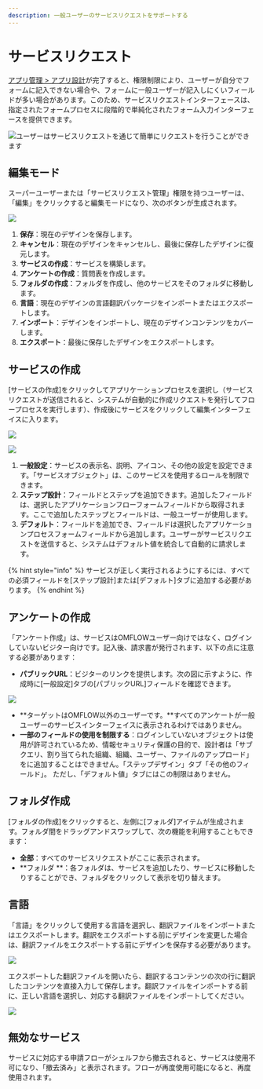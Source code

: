 ```yaml
---
description: 一般ユーザーのサービスリクエストをサポートする
---
```


# サービスリクエスト

[アプリ管理 > アプリ設計](https://doc.omflow.com.tw/v/japan/5/6#ying-yong-she-ji)が完了すると、権限制限により、ユーザーが自分でフォームに記入できない場合や、フォームに一般ユーザーが記入しにくいフィールドが多い場合があります。このため、サービスリクエストインターフェースは、指定されたフォームプロセスに段階的で単純化されたフォーム入力インターフェースを提供できます。

![ユーザーはサービスリクエストを通じて簡単にリクエストを行うことができます](../.gitbook/assets/pic022.jpg)

## 編集モード

スーパーユーザーまたは「サービスリクエスト管理」権限を持つユーザーは、「編集」をクリックすると編集モードになり、次のボタンが生成されます。

![](../.gitbook/assets/service.png)

1. **保存**：現在のデザインを保存します。
2. **キャンセル**：現在のデザインをキャンセルし、最後に保存したデザインに復元します。
3. **サービスの作成**：サービスを構築します。
4. **アンケートの作成**：質問表を作成します。
5. **フォルダの作成**：フォルダを作成し、他のサービスをそのフォルダに移動します。
6. **言語**：現在のデザインの言語翻訳パッケージをインポートまたはエクスポートします。
7. **インポート**：デザインをインポートし、現在のデザインコンテンツをカバーします。
8. **エクスポート**：最後に保存したデザインをエクスポートします。

## サービスの作成

\[サービスの作成]をクリックしてアプリケーションプロセスを選択し（サービスリクエストが送信されると、システムが自動的に作成リクエストを発行してフロープロセスを実行します）、作成後にサービスをクリックして編集インターフェイスに入ります。

![](../.gitbook/assets/pic020.jpg)

![](<../.gitbook/assets/pic021 (1).jpg>)

1. **一般設定**：サービスの表示名、説明、アイコン、その他の設定を設定できます。「サービスオブジェクト」は、このサービスを使用するロールを制限できます。
2. **ステップ設計**：フィールドとステップを追加できます。追加したフィールドは、選択したアプリケーションフローフォームフィールドから取得されます。ここで追加したステップとフィールドは、一般ユーザーが使用します。
3. **デフォルト**：フィールドを追加でき、フィールドは選択したアプリケーションプロセスフォームフィールドから追加します。ユーザーがサービスリクエストを送信すると、システムはデフォルト値を統合して自動的に請求します。

{% hint style="info" %}
サービスが正しく実行されるようにするには、すべての必須フィールドを\[ステップ設計]または\[デフォルト]タブに追加する必要があります。
{% endhint %}

## アンケートの作成

「アンケート作成」は、サービスはOMFLOWユーザー向けではなく、ログインしていないビジター向けです。記入後、請求書が発行されます、以下の点に注意する必要があります：

* **パブリックURL**：ビジターのリンクを提供します。次の図に示すように、作成時に\[一般設定]タブの\[パブリックURL]フィールドを確認できます。

![](../.gitbook/assets/surveysetting.png)

* **ターゲットはOMFLOW以外のユーザーです。**すべてのアンケートが一般ユーザーのサービスインターフェイスに表示されるわけではありません。
* **一部のフィールドの使用を制限する**：ログインしていないオブジェクトは使用が許可されているため、情報セキュリティ保護の目的で、設計者は「サブクエリ、割り当てられた組織、組織、ユーザー、ファイルのアップロード」をに追加することはできません。「ステップデザイン」タブ「その他のフィールド」。 ただし、「デフォルト値」タブにはこの制限はありません。

## フォルダ作成

\[フォルダの作成]をクリックすると、左側に\[フォルダ]アイテムが生成されます。フォルダ間をドラッグアンドスワップして、次の機能を利用することもできます：

* **全部**：すべてのサービスリクエストがここに表示されます。
* **フォルダ **：各フォルダは、サービスを追加したり、サービスに移動したりすることができ、フォルダをクリックして表示を切り替えます。

## 言語

「言語」をクリックして使用する言語を選択し、翻訳ファイルをインポートまたはエクスポートします。翻訳をエクスポートする前にデザインを変更した場合は、翻訳ファイルをエクスポートする前にデザインを保存する必要があります。

![](<../.gitbook/assets/tu-pian- (37).png>)

エクスポートした翻訳ファイルを開いたら、翻訳するコンテンツの次の行に翻訳したコンテンツを直接入力して保存します。翻訳ファイルをインポートする前に、正しい言語を選択し、対応する翻訳ファイルをインポートしてください。

![](<../.gitbook/assets/tu-pian- (35).png>)

## 無効なサービス

サービスに対応する申請フローがシェルフから撤去されると、サービスは使用不可になり、「撤去済み」と表示されます。フローが再度使用可能になると、再度使用されます。
